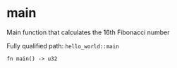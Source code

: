 # main

Main function that calculates the 16th Fibonacci number

Fully qualified path: `hello_world::main`

```cairo
fn main() -> u32
```
